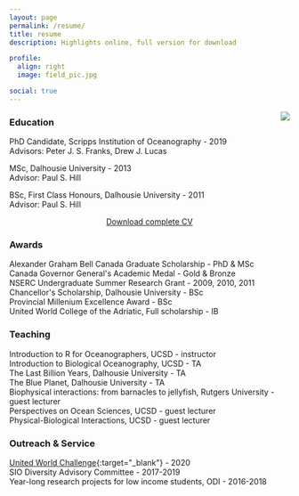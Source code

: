```yaml
---
layout: page
permalink: /resume/
title: resume
description: Highlights online, full version for download

profile:
  align: right
  image: field_pic.jpg

social: true
---
```


<img class="col one last" src="{{ site.baseurl }}/assets/img/field_pic.jpg" style="float:right">

### Education 


PhD Candidate, Scripps Institution of Oceanography - 2019  
Advisors: Peter J. S. Franks, Drew J. Lucas

MSc, Dalhousie University - 2013 <br>
Advisor: Paul S. Hill

BSc, First Class Honours, Dalhousie University - 2011 <br>
Advisor: Paul S. Hill

<p style="text-align:center"> <a class="page-link" href="{{ '/resume/CV_Garwood_Oct2020.pdf' | prepend: site.baseurl | prepend: site.url }}"> Download complete CV </a> </p>


### Awards
Alexander Graham Bell Canada Graduate Scholarship - PhD & MSc <br>
Canada Governor General's Academic Medal - Gold & Bronze <br>
NSERC Undergraduate Summer Research Grant - 2009, 2010, 2011 <br>
Chancellor's Scholarship, Dalhousie University - BSc <br>
Provincial Millenium Excellence Award - BSc <br>
United World College of the Adriatic, Full scholarship - IB <br>


### Teaching
Introduction to R for Oceanographers, UCSD - instructor <br>
Introduction to Biological Oceanography, UCSD - TA <br>
The Last Billion Years, Dalhousie University - TA <br>
The Blue Planet, Dalhousie University - TA <br>
Biophysical interactions: from barnacles to jellyfish, Rutgers University - guest lecturer <br>
Perspectives on Ocean Sciences, UCSD - guest lecturer <br>
Physical-Biological Interactions, UCSD - guest lecturer <br>


### Outreach & Service
[United World Challenge](https://unitedworldchallenge.org/){:target="\_blank"} - 2020 <br>
SIO Diversity Advisory Committee - 2017-2019 <br>
Year-long research projects for low income students, ODI - 2016-2018
